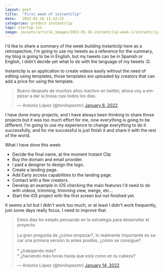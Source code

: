 ```yaml
---
layout: post
title:  "First week of instantclip"
date:   2022-01-16 11:12:25
categories: product instantclip
tags: startup ios 
image: /assets/article_images/2022-01-16-instantclip-week-1/instantclip_horizontal.png
---
```


I'd like to share a summary of the week building instantclip here as a retrospective, I'm going to use my tweets as a reference for the summary, my blog is going to be in English, but my tweets can be in Spanish or English, I didn't decide yet what to do with the language of my tweets :D.

Instantclip is an application to create videos easily without the need of editing using templates, those templates are uploaded by creators that can add a price for using the template.

<div>
<blockquote class="twitter-tweet"><p lang="es" dir="ltr">Bueno después de muchos años inactivo en twitter, ahora voy a empezar a dar la brasa casi todos los días.</p>&mdash; Antonio López (@tonilopezmr) <a href="https://twitter.com/tonilopezmr/status/1479063819150413828?ref_src=twsrc%5Etfw">January 6, 2022</a></blockquote> <script async src="https://platform.twitter.com/widgets.js" charset="utf-8"></script>
</div>

I have done many projects, and I have always been thinking to share those projects but it was too much effort for me, now everything is going to be different, I'm going to use my experience to change everything to do it successfully, and for me successful is just finish it and share it with the rest of the world.

What I have done this week:

* Decide the final name, at the moment Instant Clip
* Buy the domain and email provider.
* I paid a designer to design the logo.
* Create a landing page.
* Add Early access capabilities to the landing page.
* Contact with a few creators.
* Develop an example in iOS checking the main features I'd need to do with videos, trimming, trimming view, merge, etc...
* Start the iOS project with the first screen but not finished yet.


It seems a lot but I didn't work too much, or at least I didn't work frequently, just some days really focus. I need to improve that.

<div>
<blockquote class="twitter-tweet"><p lang="es" dir="ltr">Estos días he estado pensando en la estrategia para desarrollar el proyecto.<br><br>La gran pregunta de ¿cómo empezar?, lo realmente importante es sacar una primera versión lo antes posible, ¿cómo se consigue?<br><br>* ¿trabajando más?<br>* ¿haciendo más horas hasta que está como en tu cabeza?</p>&mdash; Antonio López (@tonilopezmr) <a href="https://twitter.com/tonilopezmr/status/1481979138047201282?ref_src=twsrc%5Etfw">January 14, 2022</a></blockquote> <script async src="https://platform.twitter.com/widgets.js" charset="utf-8"></script>
</div>
